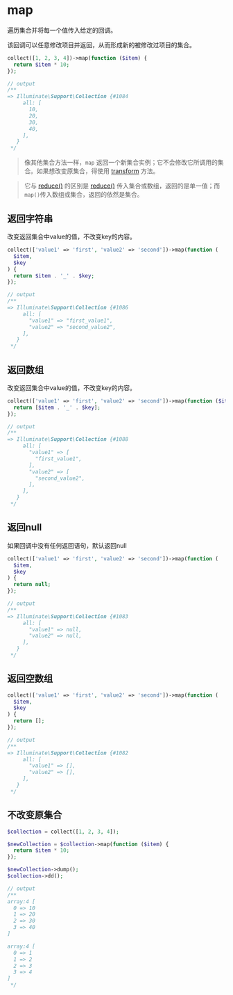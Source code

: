# map

遍历集合并将每一个值传入给定的回调。

该回调可以任意修改项目并返回，从而形成新的被修改过项目的集合。

```php
collect([1, 2, 3, 4])->map(function ($item) {
  return $item * 10;
});

// output
/**
=> Illuminate\Support\Collection {#1084
     all: [
       10,
       20,
       30,
       40,
     ],
   }
 */
```

> 像其他集合方法一样，`map` 返回一个新集合实例；它不会修改它所调用的集合。如果想改变原集合，得使用 [transform](/collections/transform.md) 方法。

> 它与 [reduce()](/collections/reduce.md) 的区别是 [reduce()](/collections/reduce.md) 传入集合或数组，返回的是单一值；而`map()`传入数组或集合，返回的依然是集合。


## 返回字符串

改变返回集合中value的值，不改变key的内容。

```php
collect(['value1' => 'first', 'value2' => 'second'])->map(function (
  $item,
  $key
) {
  return $item . '_' . $key;
});

// output
/**
=> Illuminate\Support\Collection {#1086
     all: [
       "value1" => "first_value1",
       "value2" => "second_value2",
     ],
   }
 */
```

## 返回数组

改变返回集合中value的值，不改变key的内容。

```php
collect(['value1' => 'first', 'value2' => 'second'])->map(function ($item, $key) {
  return [$item . '_' . $key];
});

// output
/**
=> Illuminate\Support\Collection {#1088
     all: [
       "value1" => [
         "first_value1",
       ],
       "value2" => [
         "second_value2",
       ],
     ],
   }
 */ 
```

## 返回null
如果回调中没有任何返回语句，默认返回null

```php
collect(['value1' => 'first', 'value2' => 'second'])->map(function (
  $item,
  $key
) {
  return null;
});

// output
/**
=> Illuminate\Support\Collection {#1083
     all: [
       "value1" => null,
       "value2" => null,
     ],
   }
 */
```

## 返回空数组

```php
collect(['value1' => 'first', 'value2' => 'second'])->map(function (
  $item,
  $key
) {
  return [];
});

// output
/**
=> Illuminate\Support\Collection {#1082
     all: [
       "value1" => [],
       "value2" => [],
     ],
   }
 */
```

## 不改变原集合

```php
$collection = collect([1, 2, 3, 4]);

$newCollection = $collection->map(function ($item) {
  return $item * 10;
});

$newCollection->dump();
$collection->dd();

// output
/**
array:4 [
  0 => 10
  1 => 20
  2 => 30
  3 => 40
]

array:4 [
  0 => 1
  1 => 2
  2 => 3
  3 => 4
]
 */
```
